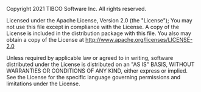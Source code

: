 Copyright 2021 TIBCO Software Inc. All rights reserved.

Licensed under the Apache License, Version 2.0 (the "License"); You may not use this file except
in compliance with the License.
A copy of the License is included in the distribution package with this file.
You also may obtain a copy of the License at http://www.apache.org/licenses/LICENSE-2.0

Unless required by applicable law or agreed to in writing, software
distributed under the License is distributed on an "AS IS" BASIS,
WITHOUT WARRANTIES OR CONDITIONS OF ANY KIND, either express or implied.
See the License for the specific language governing permissions and
limitations under the License.